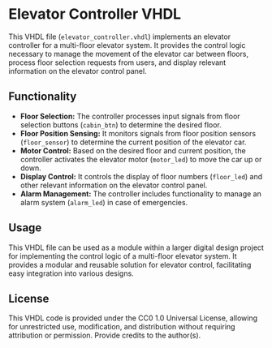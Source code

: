 # Elevator Controller VHDL

This VHDL file (`elevator_controller.vhdl`) implements an elevator controller for a multi-floor elevator system. It provides the control logic necessary to manage the movement of the elevator car between floors, process floor selection requests from users, and display relevant information on the elevator control panel.

## Functionality

- **Floor Selection:** The controller processes input signals from floor selection buttons (`cabin_btn`) to determine the desired floor.
- **Floor Position Sensing:** It monitors signals from floor position sensors (`floor_sensor`) to determine the current position of the elevator car.
- **Motor Control:** Based on the desired floor and current position, the controller activates the elevator motor (`motor_led`) to move the car up or down.
- **Display Control:** It controls the display of floor numbers (`floor_led`) and other relevant information on the elevator control panel.
- **Alarm Management:** The controller includes functionality to manage an alarm system (`alarm_led`) in case of emergencies.

## Usage

This VHDL file can be used as a module within a larger digital design project for implementing the control logic of a multi-floor elevator system. It provides a modular and reusable solution for elevator control, facilitating easy integration into various designs.

## License

This VHDL code is provided under the CC0 1.0 Universal License, allowing for unrestricted use, modification, and distribution without requiring attribution or permission. Provide credits to the author(s).

